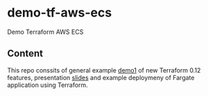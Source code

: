 # demo-tf-aws-ecs
Demo Terraform AWS ECS

## Content
This repo conssits of general example [demo1](demo1/) of new Terraform 0.12
features, presentation [slides](slides/) and example deploymeny of Fargate
application using Terraform.

